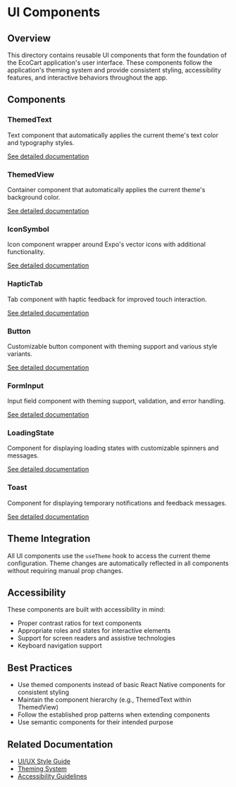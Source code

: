 # UI Components

## Overview
This directory contains reusable UI components that form the foundation of the EcoCart application's user interface. These components follow the application's theming system and provide consistent styling, accessibility features, and interactive behaviors throughout the app.

## Components

### ThemedText
Text component that automatically applies the current theme's text color and typography styles.

[See detailed documentation](./ThemedText.README.md)

### ThemedView
Container component that automatically applies the current theme's background color.

[See detailed documentation](./ThemedView.README.md)

### IconSymbol
Icon component wrapper around Expo's vector icons with additional functionality.

[See detailed documentation](./IconSymbol.README.md)

### HapticTab
Tab component with haptic feedback for improved touch interaction.

[See detailed documentation](./HapticTab.README.md)

### Button
Customizable button component with theming support and various style variants.

[See detailed documentation](./Button.README.md)

### FormInput
Input field component with theming support, validation, and error handling.

[See detailed documentation](./FormInput.README.md)

### LoadingState
Component for displaying loading states with customizable spinners and messages.

[See detailed documentation](./LoadingState.README.md)

### Toast
Component for displaying temporary notifications and feedback messages.

[See detailed documentation](./Toast.README.md)

## Theme Integration
All UI components use the `useTheme` hook to access the current theme configuration. Theme changes are automatically reflected in all components without requiring manual prop changes.

## Accessibility
These components are built with accessibility in mind:
- Proper contrast ratios for text components
- Appropriate roles and states for interactive elements
- Support for screen readers and assistive technologies
- Keyboard navigation support

## Best Practices
- Use themed components instead of basic React Native components for consistent styling
- Maintain the component hierarchy (e.g., ThemedText within ThemedView)
- Follow the established prop patterns when extending components
- Use semantic components for their intended purpose

## Related Documentation
- [UI/UX Style Guide](../../../docs/design/style-guide.md)
- [Theming System](../../../docs/design/theming.md)
- [Accessibility Guidelines](../../../docs/design/accessibility.md) 